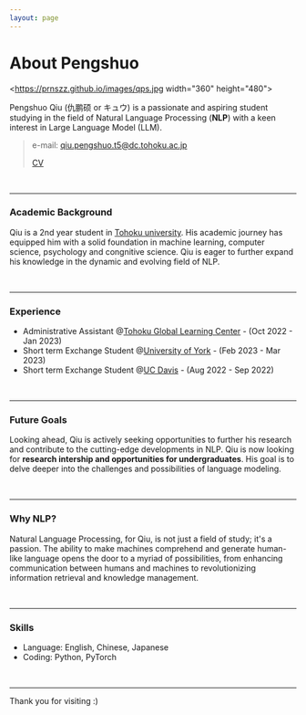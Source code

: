 ```yaml
---
layout: page
---
```


# About Pengshuo

<https://prnszz.github.io/images/qps.jpg width="360" height="480">

Pengshuo Qiu (仇鹏硕 or キュウ) is a passionate and aspiring student studying in the field of Natural Language Processing (**NLP**) with a keen interest in Large Language Model (LLM). 

> e-mail: qiu.pengshuo.t5@dc.tohoku.ac.jp
>
> [CV](https://prnszz.github.io/CV.pdf)

<br>

---

### **Academic Background**

Qiu is a 2nd year student in [Tohoku university](https://www.tohoku.ac.jp/en/). His academic journey has equipped him with a solid foundation in machine learning, computer science, psychology and congnitive science. Qiu is eager to further expand his knowledge in the dynamic and evolving field of NLP.

<br>

---

### **Experience**

- Administrative Assistant @[Tohoku Global Learning Center](https://www.insc.tohoku.ac.jp/english/) - (Oct 2022 - Jan 2023)
- Short term Exchange Student @[University of York](https://www.york.ac.uk) - (Feb 2023 - Mar 2023)
- Short term Exchange Student @[UC Davis](https://www.ucdavis.edu) - (Aug 2022 - Sep 2022)

<br>

---

### **Future Goals**

Looking ahead, Qiu is actively seeking opportunities to further his research and contribute to the cutting-edge developments in NLP. Qiu is now looking for **research intership and opportunities for undergraduates**. His goal is to delve deeper into the challenges and possibilities of language modeling.

<br>

---

### **Why NLP?**

Natural Language Processing, for Qiu, is not just a field of study; it's a passion. The ability to make machines comprehend and generate human-like language opens the door to a myriad of possibilities, from enhancing communication between humans and machines to revolutionizing information retrieval and knowledge management.

<br>

---

### **Skills**

- Language: English, Chinese, Japanese
- Coding: Python, PyTorch

<br>

---

Thank you for visiting :)

> 


